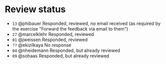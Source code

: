 # Review status
* `13` @phibauer Responded, reviewed, no email received (as required by the exercise "Forward the feedback via email to them")
* `27` @marcelklehr Responded, reviewed
* `01` @jweissen Responded, reviewed
* `??` @ekizilkaya No response
* `04` @nheidemann Responded, but already reviewed
* `09` @sohaas Responded, but already reviewed

